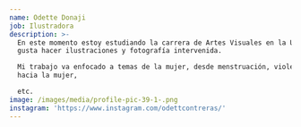 ```yaml
---
name: Odette Donaji
job: Ilustradora
description: >-
  En este momento estoy estudiando la carrera de Artes Visuales en la UG, me
  gusta hacer ilustraciones y fotografía intervenida.

  Mi trabajo va enfocado a temas de la mujer, desde menstruación, violencia
  hacia la mujer,

  etc.
image: /images/media/profile-pic-39-1-.png
instagram: 'https://www.instagram.com/odettcontreras/'
---
```


